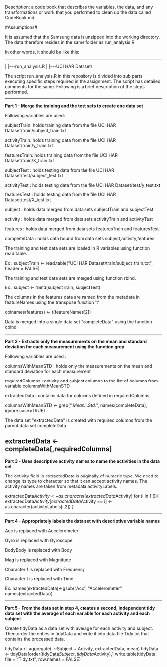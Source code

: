 Description: a code book that describes the variables, the data, and any transformations or work that you performed to clean up the data called CodeBook.md.


#Assumptions#

It is assumed that the Samsung data is unzipped into the working directory. The data therefore resides in the same folder as run_analysis.R

In other words, it should be like this:

 ---
  |
  |---run_analysis.R
  |
  |---UCI HAR Dataset/
  
  
  
  The script run_analysis.R in this repository is divided into sub parts executing specific steps required in the assignment. The script has detailed comments for the same. Following is a brief description of the steps performed.
  
  -----------------------------------------------------------------------------------------------------------------------------------
  
 **Part 1 - Merge the training and the test sets to create one data set**
  
  Following variables are used:
  
  subjectTrain: holds training data from the file UCI HAR Dataset/train/subject_train.txt
  
  activityTrain: holds training data from the file UCI HAR Dataset/train/y_train.txt
  
  featuresTrain: holds training data from the file UCI HAR Dataset/train/X_train.txt
  
  subjectTest : holds testing data from the file UCI HAR Dataset/test/subject_test.txt
  
  activityTest : holds testing data from the file UCI HAR Dataset/test/y_test.txt
  
  featuresTest : holds testing data from the file UCI HAR Dataset/test/X_test.txt
  
  subject : holds data merged from data sets subjectTrain and subjectTest
  
  activity : holds data merged from data sets activityTrain and activityTest
  
  features : holds data merged from data sets featuresTrain and featuresTest
  
  completeData : holds data bound from data sets subject,activity,features
  
  
  The training and test data sets are loaded in R variables using function read.table.
  
  Ex : subjectTrain <- read.table("UCI HAR Dataset/train/subject_train.txt", header = FALSE)
  
  The training and test data sets are merged using function rbind.
  
  Ex : subject <- rbind(subjectTrain, subjectTest)
  
  The columns in the features data are named from the metadata in featureNames using the transpose function 't'
  
  colnames(features) <- t(featureNames[2])
  
  Data is merged into a single data set "completeData" using the function cbind
  
  ---------------------------------------------------------------------------------------------------------------------------
  
  **Part 2 - Extracts only the measurements on the mean and standard deviation for each measurement using the function grep**
  
  Following variables are used :
  
  columnsWithMeanSTD : holds  only the measurements on the mean and standard deviation for each measurement
  
  requiredColumns : activity and subject columns to the list of columns from variable columnsWithMeanSTD
  
  extractedData : contains data for columns defined in requiredColumns
  
  
  columnsWithMeanSTD <- grep(".*Mean.*|.*Std.*", names(completeData), ignore.case=TRUE)
  
  The data set "extractedData" is created with required columns from the parent data set completeData
  
  extractedData <- completeData[,requiredColumns]
  ---------------------------------------------------------------------------------------------------------------------------------------------------------
  
  **Part 3 - Uses descriptive activity names to name the activities in the data set**
  
 The activity field in extractedData is originally of numeric type. We need to change its type to character so that it can accept activity names. The activity names are taken from metadata activityLabels.

  extractedData$Activity <- as.character(extractedData$Activity)
  for (i in 1:6){
  extractedData$Activity[extractedData$Activity == i] <- as.character(activityLabels[i,2])
  }

-----------------------------------------------------------------------------------------------------------------------------

 **Part 4 - Appropriately labels the data set with descriptive variable names**

 Acc is replaced with Accelerometer

 Gyro is replaced with Gyroscope

 BodyBody is replaced with Body

 Mag is replaced with Magnitude

 Character f is replaced with Frequency

 Character t is replaced with Time

 Ex: names(extractedData)<-gsub("Acc", "Accelerometer", names(extractedData))

------------------------------------------------------------------------------------------------------------------------------------------------------------------------------------

**Part 5 - From the data set in step 4, creates a second, independent tidy data set with the average of each variable for each activity and each subject**

Create tidyData as a data set with average for each activity and subject. Then,order the enties in tidyData and write it into data file Tidy.txt that contains the processed data.

tidyData <- aggregate(. ~Subject + Activity, extractedData, mean)
tidyData <- tidyData[order(tidyData$Subject,tidyData$Activity),]
write.table(tidyData, file = "Tidy.txt", row.names = FALSE)
  
  
  
  
  
  
  
  
  
  
  
  
  
  
  
